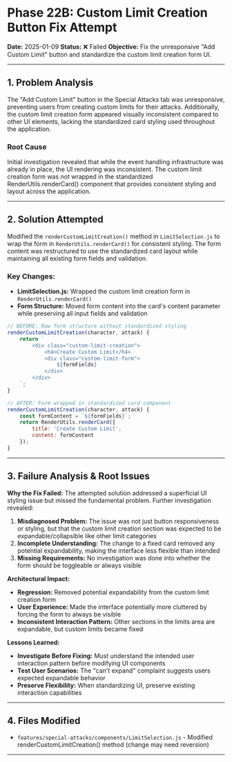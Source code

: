 # Phase 22B: Custom Limit Creation Button Fix Attempt

**Date:** 2025-01-09
**Status:** ❌ Failed
**Objective:** Fix the unresponsive "Add Custom Limit" button and standardize the custom limit creation form UI.

---

## 1. Problem Analysis

The "Add Custom Limit" button in the Special Attacks tab was unresponsive, preventing users from creating custom limits for their attacks. Additionally, the custom limit creation form appeared visually inconsistent compared to other UI elements, lacking the standardized card styling used throughout the application.

### Root Cause
Initial investigation revealed that while the event handling infrastructure was already in place, the UI rendering was inconsistent. The custom limit creation form was not wrapped in the standardized RenderUtils.renderCard() component that provides consistent styling and layout across the application.

---

## 2. Solution Attempted

Modified the `renderCustomLimitCreation()` method in `LimitSelection.js` to wrap the form in `RenderUtils.renderCard()` for consistent styling. The form content was restructured to use the standardized card layout while maintaining all existing form fields and validation.

### Key Changes:
- **LimitSelection.js:** Wrapped the custom limit creation form in `RenderUtils.renderCard()`
- **Form Structure:** Moved form content into the card's content parameter while preserving all input fields and validation

```javascript
// BEFORE: Raw form structure without standardized styling
renderCustomLimitCreation(character, attack) {
    return `
        <div class="custom-limit-creation">
            <h4>Create Custom Limit</h4>
            <div class="custom-limit-form">
                ${formFields}
            </div>
        </div>
    `;
}

// AFTER: Form wrapped in standardized card component
renderCustomLimitCreation(character, attack) {
    const formContent = `${formFields}`;
    return RenderUtils.renderCard({
        title: 'Create Custom Limit',
        content: formContent
    });
}
```

---

## 3. Failure Analysis & Root Issues

**Why the Fix Failed:**
The attempted solution addressed a superficial UI styling issue but missed the fundamental problem. Further investigation revealed:

1. **Misdiagnosed Problem:** The issue was not just button responsiveness or styling, but that the custom limit creation section was expected to be expandable/collapsible like other limit categories
2. **Incomplete Understanding:** The change to a fixed card removed any potential expandability, making the interface less flexible than intended
3. **Missing Requirements:** No investigation was done into whether the form should be toggleable or always visible

**Architectural Impact:**
- **Regression:** Removed potential expandability from the custom limit creation form
- **User Experience:** Made the interface potentially more cluttered by forcing the form to always be visible
- **Inconsistent Interaction Pattern:** Other sections in the limits area are expandable, but custom limits became fixed

**Lessons Learned:**
- **Investigate Before Fixing:** Must understand the intended user interaction pattern before modifying UI components
- **Test User Scenarios:** The "can't expand" complaint suggests users expected expandable behavior
- **Preserve Flexibility:** When standardizing UI, preserve existing interaction capabilities

---

## 4. Files Modified

- `features/special-attacks/components/LimitSelection.js` - Modified renderCustomLimitCreation() method (change may need reversion)
---